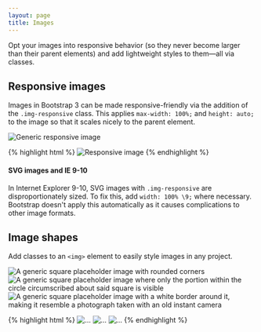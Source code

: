 ```yaml
---
layout: page
title: Images
---
```


Opt your images into responsive behavior (so they never become larger than their parent elements) and add lightweight styles to them—all via classes.

## Responsive images

Images in Bootstrap 3 can be made responsive-friendly via the addition of the `.img-responsive` class. This applies `max-width: 100%;` and `height: auto;` to the image so that it scales nicely to the parent element.

<div class="bs-example">
<img data-src="holder.js/100%x250" class="img-responsive" alt="Generic responsive image">
</div>

{% highlight html %}
<img src="..." class="img-responsive" alt="Responsive image">
{% endhighlight %}

<div class="bs-callout bs-callout-warning">
<h4>SVG images and IE 9-10</h4>
<p>In Internet Explorer 9-10, SVG images with <code>.img-responsive</code> are disproportionately sized. To fix this, add <code>width: 100% \9;</code> where necessary. Bootstrap doesn't apply this automatically as it causes complications to other image formats.</p>
</div>

## Image shapes

Add classes to an `<img>` element to easily style images in any project.

<div class="bs-example bs-example-images">
<img data-src="holder.js/200x200" class="img-rounded" alt="A generic square placeholder image with rounded corners">
<img data-src="holder.js/200x200" class="img-circle" alt="A generic square placeholder image where only the portion within the circle circumscribed about said square is visible">
<img data-src="holder.js/200x200" class="img-thumbnail" alt="A generic square placeholder image with a white border around it, making it resemble a photograph taken with an old instant camera">
</div>

{% highlight html %}
<img src="..." alt="..." class="img-rounded">
<img src="..." alt="..." class="img-circle">
<img src="..." alt="..." class="img-thumbnail">
{% endhighlight %}
